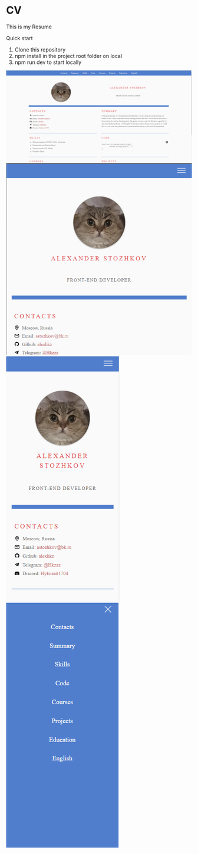 # CV

This is my Resume

Quick start

1. Clone this repository
2. npm install in the project root folder on local
3. npm run dev to start locally

![alt text](./assets/img/1111.png)
![alt text](./assets/img/1112.png)
![alt text](./assets/img/1113.png)
![alt text](./assets/img/1114.png)
